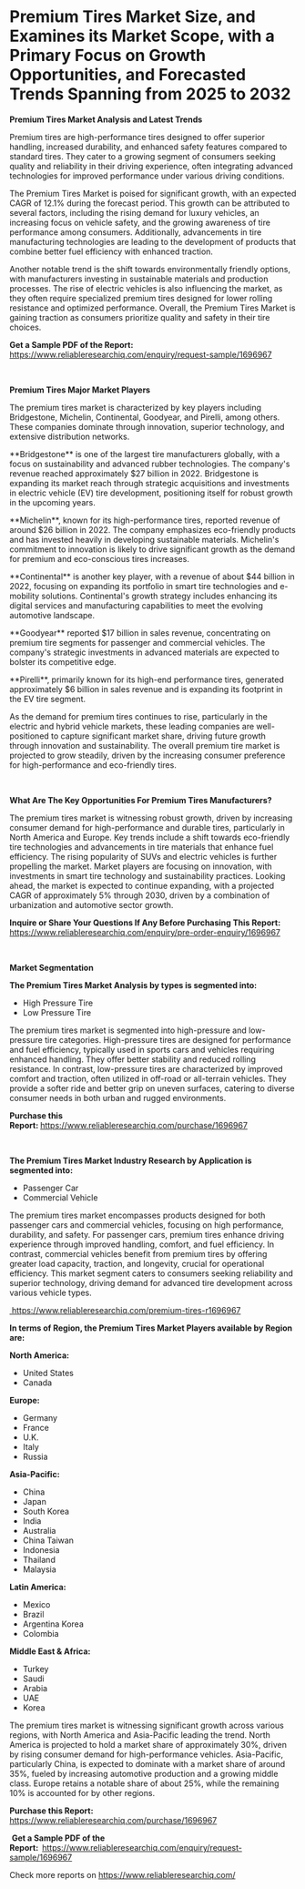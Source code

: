 <p><h1>Premium Tires Market Size, and Examines its Market Scope, with a Primary Focus on Growth Opportunities, and Forecasted Trends Spanning from 2025 to 2032</h1></p><p><strong>Premium Tires Market Analysis and Latest Trends</strong></p>
<p><p>Premium tires are high-performance tires designed to offer superior handling, increased durability, and enhanced safety features compared to standard tires. They cater to a growing segment of consumers seeking quality and reliability in their driving experience, often integrating advanced technologies for improved performance under various driving conditions.</p><p>The Premium Tires Market is poised for significant growth, with an expected CAGR of 12.1% during the forecast period. This growth can be attributed to several factors, including the rising demand for luxury vehicles, an increasing focus on vehicle safety, and the growing awareness of tire performance among consumers. Additionally, advancements in tire manufacturing technologies are leading to the development of products that combine better fuel efficiency with enhanced traction.</p><p>Another notable trend is the shift towards environmentally friendly options, with manufacturers investing in sustainable materials and production processes. The rise of electric vehicles is also influencing the market, as they often require specialized premium tires designed for lower rolling resistance and optimized performance. Overall, the Premium Tires Market is gaining traction as consumers prioritize quality and safety in their tire choices.</p></p>
<p><strong>Get a Sample PDF of the Report:&nbsp;</strong> <a href="https://www.reliableresearchiq.com/enquiry/request-sample/1696967?utm_campaign=2883&utm_medium=2&utm_source=Github&utm_content=ia&utm_term=02042025&utm_id=premium-tires">https://www.reliableresearchiq.com/enquiry/request-sample/1696967</a></p>
<p>&nbsp;</p>
<p><strong>Premium Tires Major Market Players</strong></p>
<p><p>The premium tires market is characterized by key players including Bridgestone, Michelin, Continental, Goodyear, and Pirelli, among others. These companies dominate through innovation, superior technology, and extensive distribution networks.</p><p>**Bridgestone** is one of the largest tire manufacturers globally, with a focus on sustainability and advanced rubber technologies. The company's revenue reached approximately $27 billion in 2022. Bridgestone is expanding its market reach through strategic acquisitions and investments in electric vehicle (EV) tire development, positioning itself for robust growth in the upcoming years.</p><p>**Michelin**, known for its high-performance tires, reported revenue of around $26 billion in 2022. The company emphasizes eco-friendly products and has invested heavily in developing sustainable materials. Michelin's commitment to innovation is likely to drive significant growth as the demand for premium and eco-conscious tires increases.</p><p>**Continental** is another key player, with a revenue of about $44 billion in 2022, focusing on expanding its portfolio in smart tire technologies and e-mobility solutions. Continental's growth strategy includes enhancing its digital services and manufacturing capabilities to meet the evolving automotive landscape.</p><p>**Goodyear** reported $17 billion in sales revenue, concentrating on premium tire segments for passenger and commercial vehicles. The company's strategic investments in advanced materials are expected to bolster its competitive edge.</p><p>**Pirelli**, primarily known for its high-end performance tires, generated approximately $6 billion in sales revenue and is expanding its footprint in the EV tire segment.</p><p>As the demand for premium tires continues to rise, particularly in the electric and hybrid vehicle markets, these leading companies are well-positioned to capture significant market share, driving future growth through innovation and sustainability. The overall premium tire market is projected to grow steadily, driven by the increasing consumer preference for high-performance and eco-friendly tires.</p></p>
<p>&nbsp;</p>
<p><strong>What Are The Key Opportunities For Premium Tires Manufacturers?</strong></p>
<p><p>The premium tires market is witnessing robust growth, driven by increasing consumer demand for high-performance and durable tires, particularly in North America and Europe. Key trends include a shift towards eco-friendly tire technologies and advancements in tire materials that enhance fuel efficiency. The rising popularity of SUVs and electric vehicles is further propelling the market. Market players are focusing on innovation, with investments in smart tire technology and sustainability practices. Looking ahead, the market is expected to continue expanding, with a projected CAGR of approximately 5% through 2030, driven by a combination of urbanization and automotive sector growth.</p></p>
<p><strong>Inquire or Share Your Questions If Any Before Purchasing This Report:</strong> <a href="https://www.reliableresearchiq.com/enquiry/pre-order-enquiry/1696967?utm_campaign=2883&utm_medium=2&utm_source=Github&utm_content=ia&utm_term=02042025&utm_id=premium-tires">https://www.reliableresearchiq.com/enquiry/pre-order-enquiry/1696967</a></p>
<p>&nbsp;</p>
<p><strong>Market Segmentation</strong></p>
<p><strong>The Premium Tires Market Analysis by types is segmented into:</strong></p>
<p><ul><li>High Pressure Tire</li><li>Low Pressure Tire</li></ul></p>
<p><p>The premium tires market is segmented into high-pressure and low-pressure tire categories. High-pressure tires are designed for performance and fuel efficiency, typically used in sports cars and vehicles requiring enhanced handling. They offer better stability and reduced rolling resistance. In contrast, low-pressure tires are characterized by improved comfort and traction, often utilized in off-road or all-terrain vehicles. They provide a softer ride and better grip on uneven surfaces, catering to diverse consumer needs in both urban and rugged environments.</p></p>
<p><strong>Purchase this Report:&nbsp;</strong><a href="https://www.reliableresearchiq.com/purchase/1696967?utm_campaign=2883&utm_medium=2&utm_source=Github&utm_content=ia&utm_term=02042025&utm_id=premium-tires">https://www.reliableresearchiq.com/purchase/1696967</a></p>
<p>&nbsp;</p>
<p><strong>The Premium Tires Market Industry Research by Application is segmented into:</strong></p>
<p><ul><li>Passenger Car</li><li>Commercial Vehicle</li></ul></p>
<p><p>The premium tires market encompasses products designed for both passenger cars and commercial vehicles, focusing on high performance, durability, and safety. For passenger cars, premium tires enhance driving experience through improved handling, comfort, and fuel efficiency. In contrast, commercial vehicles benefit from premium tires by offering greater load capacity, traction, and longevity, crucial for operational efficiency. This market segment caters to consumers seeking reliability and superior technology, driving demand for advanced tire development across various vehicle types.</p></p>
<p><a href="https://www.reliableresearchiq.com/premium-tires-r1696967?utm_campaign=2883&utm_medium=2&utm_source=Github&utm_content=ia&utm_term=02042025&utm_id=premium-tires">&nbsp;https://www.reliableresearchiq.com/premium-tires-r1696967</a></p>
<p><strong>In terms of Region, the Premium Tires Market Players available by Region are:</strong></p>
<p>
    <p> <strong> North America: </strong>
        <ul>
            <li>United States</li>
            <li>Canada</li>
        </ul>
        </p> 
    <p> <strong> Europe: </strong>
        <ul>
            <li>Germany</li>
            <li>France</li>
            <li>U.K.</li>
            <li>Italy</li>
            <li>Russia</li>
        </ul>
        </p> 
    <p> <strong> Asia-Pacific: </strong>
        <ul>
            <li>China</li>
            <li>Japan</li>
            <li>South Korea</li>
            <li>India</li>
            <li>Australia</li>
            <li>China Taiwan</li>
            <li>Indonesia</li>
            <li>Thailand</li>
            <li>Malaysia</li>
        </ul>
        </p> 
    <p> <strong> Latin America: </strong>
        <ul>
            <li>Mexico</li>
            <li>Brazil</li>
            <li>Argentina Korea</li>
            <li>Colombia</li>
        </ul>
        </p> 
    <p> <strong> Middle East & Africa: </strong>
        <ul>
            <li>Turkey</li>
            <li>Saudi</li>
            <li>Arabia</li>
            <li>UAE</li>
            <li>Korea</li>
        </ul>
    </p>
    </p>
<p><p>The premium tires market is witnessing significant growth across various regions, with North America and Asia-Pacific leading the trend. North America is projected to hold a market share of approximately 30%, driven by rising consumer demand for high-performance vehicles. Asia-Pacific, particularly China, is expected to dominate with a market share of around 35%, fueled by increasing automotive production and a growing middle class. Europe retains a notable share of about 25%, while the remaining 10% is accounted for by other regions.</p></p>
<p><strong>Purchase this Report: </strong><a href="https://www.reliableresearchiq.com/purchase/1696967?utm_campaign=2883&utm_medium=2&utm_source=Github&utm_content=ia&utm_term=02042025&utm_id=premium-tires">https://www.reliableresearchiq.com/purchase/1696967</a></p>
<p>&nbsp;<strong>Get a Sample PDF of the Report:&nbsp;&nbsp;</strong><a href="https://www.reliableresearchiq.com/enquiry/request-sample/1696967?utm_campaign=2883&utm_medium=2&utm_source=Github&utm_content=ia&utm_term=02042025&utm_id=premium-tires">https://www.reliableresearchiq.com/enquiry/request-sample/1696967</a></p>
<p><strong></strong></p>
<p>Check more reports on <a href="https://www.reliableresearchiq.com/?utm_campaign=2883&utm_medium=2&utm_source=Github&utm_content=ia&utm_term=02042025&utm_id=premium-tires">https://www.reliableresearchiq.com/</a></p>